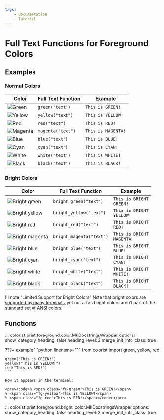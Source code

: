 ```yaml
---
tags:
    - Documentation
    - Tutorial
---
```


# Full Text Functions for Foreground Colors
## Examples
### Normal Colors

| Color | Full Text Function | Example |
| ----- | ------------------ | ------- |
| ![Green](../../assets/images/colors/green_16x16.png) | `green("text")` | <code><span class="fg-green">This is GREEN!</span></code> |
| ![Yellow](../../assets/images/colors/yellow_16x16.png) | `yellow("text")` | <code><span class="fg-yellow">This is YELLOW!</span></code> |
| ![Red](../../assets/images/colors/red_16x16.png) | `red("text")` | <code><span class="fg-red">This is RED!</span></code> |
| ![Magenta](../../assets/images/colors/magenta_16x16.png) | `magenta("text")` | <code><span class="fg-magenta">This is MAGENTA!</span></code> |
| ![Blue](../../assets/images/colors/blue_16x16.png) | `blue("text")` | <code><span class="fg-blue">This is BLUE!</span></code> |
| ![Cyan](../../assets/images/colors/cyan_16x16.png) | `cyan("text")` | <code><span class="fg-cyan">This is CYAN!</span></code> |
| ![White](../../assets/images/colors/white_16x16.png) | `white("text")` | <code><span class="fg-white">This is WHITE!</span></code> |
| ![Black](../../assets/images/colors/black_16x16.png) | `black("text")` | <code><span class="fg-black">This is BLACK!</span></code> |

### Bright Colors

| Color | Full Text Function | Example |
| ----- | ------------------ | ------- |
| ![Bright green](../../assets/images/colors/bright_green_16x16.png) | `bright_green("text")` | <code><span class="fg-bright-green">This is BRIGHT GREEN!</span></code> |
| ![Bright yellow](../../assets/images/colors/bright_yellow_16x16.png) | `bright_yellow("text")` | <code><span class="fg-bright-yellow">This is BRIGHT YELLOW!</span></code> |
| ![Bright red](../../assets/images/colors/bright_red_16x16.png) | `bright_red("text")` | <code><span class="fg-bright-red">This is BRIGHT RED!</span></code> |
| ![Bright magenta](../../assets/images/colors/bright_magenta_16x16.png) | `bright_magenta("text")` | <code><span class="fg-bright-magenta">This is BRIGHT MAGENTA!</span></code> |
| ![Bright blue](../../assets/images/colors/bright_blue_16x16.png) | `bright_blue("text")` | <code><span class="fg-bright-blue">This is BRIGHT BLUE!</span></code> |
| ![Bright cyan](../../assets/images/colors/bright_cyan_16x16.png) | `bright_cyan("text")` | <code><span class="fg-bright-cyan">This is BRIGHT CYAN!</span></code> |
| ![Bright white](../../assets/images/colors/bright_white_16x16.png) | `bright_white("text")` | <code><span class="fg-bright-white">This is BRIGHT WHITE!</span></code> |
| ![Bright black](../../assets/images/colors/bright_black_16x16.png) | `bright_black("text")` |  <code><span class="fg-bright-black">This is BRIGHT BLACK!</span></code> |

!!! note "Limited Support for Bright Colors"
    Note that bright colors are [supported by many terminals](../../user-guide/materials/terminal-support.md), yet not all as bright colors aren't part of the standard set of ANSI colors.

## Functions

::: colorist.print.foreground.color.MkDocstringsWrapper
    options:
      show_category_heading: false
      heading_level: 3
      merge_init_into_class: true

???+ example
    ```python linenums="1"
    from colorist import green, yellow, red

    green("This is GREEN!")
    yellow("This is YELLOW!")
    red("This is RED!")
    ```

    How it appears in the terminal:

    <pre><code>% <span class="fg-green">This is GREEN!</span>
    % <span class="fg-yellow">This is YELLOW!</span>
    % <span class="fg-red">This is RED!</span></code></pre>

::: colorist.print.foreground.bright_color.MkDocstringsWrapper
    options:
      show_category_heading: false
      heading_level: 3
      merge_init_into_class: true
